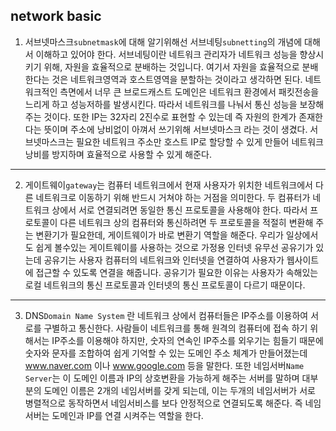 ## network basic

1. 서브넷마스크`subnetmask`에 대해 알기위해선 서브네팅`subnetting`의 개념에 대해서 이해하고 있어야 한다.
서브네팅이란 네트워크 관리자가 네트워크 성능을 향상시키기 위해, 자원을 효율적으로 분배하는 것입니다. 여기서 자원을 효율적으로 분배한다는 것은
네트워크영역과 호스트영역을 분할하는 것이라고 생각하면 된다. 네트워크적인 측면에서 너무 큰 브로드캐스트 도메인은 네트워크 환경에서 패킷전송을 느리게
하고 성능저하를 발생시킨다. 따라서 네트워크를 나눠서 통신 성능을 보장해주는 것이다. 또한 IP는 32자리 2진수로 표현할 수 있는데 즉 자원의 한계가
존재한다는 뜻이며 주소에 낭비없이 아껴서 쓰기위해 서브넷마스크 라는 것이 생겼다. 서브넷마스크는 필요한 네트워크 주소만 호스트 IP로 할당할 수 있게
만들어 네트워크 낭비를 방지하며 효율적으로 사용할 수 있게 해준다.

---
2. 게이트웨이`gateway`는 컴퓨터 네트워크에서 현재 사용자가 위치한 네트워크에서 다른 네트워크로 이동하기 위해 반드시 거쳐야 하는 거점을 의미한다.
두 컴퓨터가 네트워크 상에서 서로 연결되려면 동일한 통신 프로토콜을 사용해야 한다. 따라서 프로토콜이 다른 네트워크 상의 컴퓨터와 통신하려면
두 프로토콜을 적절히 변환해 주는 변환기가 필요한데, 게이트웨이가 바로 변환기 역할을 해준다. 우리가 일상에서도 쉽게 볼수있는 게이트웨이를 사용하는
것으로 가정용 인터넷 유무선 공유기가 있는데 공유기는 사용자 컴퓨터의 네트워크와 인터넷을 연결하여 사용자가 웹사이트에 접근할 수 있도록 연결을 해줍니다. 공유기가 필요한 이유는 사용자가 속해있는 로컬 네트워크의 통신 프로토콜과 인터넷의 통신 프로토콜이 다르기 때문이다.

---
3. DNS`Domain Name System` 란 네트워크 상에서 컴퓨터들은 IP주소를 이용하여 서로를 구별하고 통신한다. 사람들이 네트워크를 통해 원격의 컴퓨터에 접속
하기 위해서는 IP주소를 이용해야 하지만, 숫자의 연속인 IP주소를 외우기는 힘들기 때문에 숫자와 문자를 조합하여 쉽게 기억할 수 있는 도메인 주소
체계가 만들어졌는데 www.naver.com 이나 www.google.com 등을 말한다. 또한 네임서버`Name Server`는 이 도메인 이름과 IP의 상호변환을 가능하게
해주는 서버를 말하며 대부분의 도메인 이름은 2개의 네임서버를 갖게 되는데, 이는 두개의 네임서버가 서로 병렬적으로 동작하면서 네임서비스를
보다 안정적으로 연결되도록 해준다. 즉 네임서버는 도메인과 IP를 연결 시켜주는 역할을 한다.
